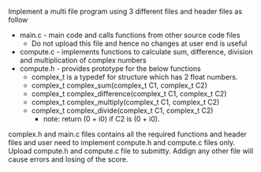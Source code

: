 Implement a multi file program using 3 different files and header files as follow
* main.c - main code and calls functions from other source code files
    * Do not upload this file and hence no changes at user end is useful
* compute.c - implements functions to calculate sum, difference, division and multiplication of complex numbers
* compute.h - provides prototype for the below functions
    * complex_t is a typedef for structure which has 2 float numbers.
    * complex_t complex_sum(complex_t C1, complex_t C2)
    * complex_t complex_difference(complex_t C1, complex_t C2)
    * complex_t complex_multiply(complex_t C1, complex_t C2)
    * complex_t complex_divide(complex_t C1, complex_t C2)
        * note: return (0 + i0) if C2 is (0 + i0).

complex.h and main.c files contains all the required functions and header files and user need to implement compute.h and compute.c files only. 
Upload compute.h and compute.c file to submitty. Addign any other file will cause errors and losing of the score.
